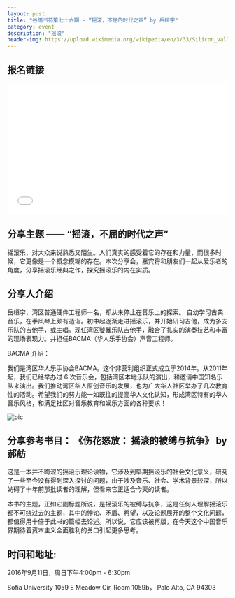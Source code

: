 ```yaml
---
layout: post
title: "谷雨书苑第七十六期 - “摇滚，不屈的时代之声” by 岳桓宇"
category: event
description: "摇滚"
header-img: https://upload.wikimedia.org/wikipedia/en/3/33/Silicon_valley_title.png
---
```


## 报名链接
<div style="width:100%; text-align:left;" ><iframe src="//eventbrite.com/tickets-external?eid=27586813903&ref=etckt" frameborder="0" height="300" width="100%" vspace="0" hspace="0" marginheight="5" marginwidth="5" scrolling="auto" allowtransparency="true"></iframe></div>

## 分享主题 —— “摇滚，不屈的时代之声”
摇滚乐，对大众来说熟悉又陌生。人们真实的感受着它的存在和力量，而很多时候，它更像是一个概念模糊的存在。本次分享会，嘉宾将和朋友们一起从爱乐者的角度，分享摇滚乐经典之作，探究摇滚乐的内在实质。

## 分享人介绍
岳桓宇，湾区普通硬件工程师一名，却从未停止在音乐上的探索。
自幼学习古典音乐，在手风琴上颇有造诣。初中起逐渐走进摇滚乐，并开始研习吉他，成为多支乐队的吉他手，或主唱。现任湾区饕餮乐队吉他手，融合了扎实的演奏技艺和丰富的现场表现力。并担任BACMA（华人乐手协会）声音工程师。

BACMA 介绍：

我们是湾区华人乐手协会BACMA。这个非营利组织正式成立于2014年。从2011年起，我们已经举办过 6 次音乐会，包括湾区本地乐队的演出，和邀请中国知名乐队来演出。我们推动湾区华人原创音乐的发展，也为广大华人社区举办了几次教育性的活动。希望我们的努力能一如既往的提高华人文化认知，形成湾区特有的华人音乐风格，和满足社区对音乐教育和娱乐方面的各种要求！

![pic](http://www.valleyrain.org/img/2016-09-11/yuehuanyu.jpg)

## 分享参考书目： 《伤花怒放： 摇滚的被缚与抗争》 by 郝舫
这是一本并不晦涩的摇滚乐理论读物，它涉及到早期摇滚乐的社会文化意义，研究了一些至今没有得到深入探讨的问题，由于涉及音乐、社会、学术背景较深，所以妨碍了十年前那批读者的理解，但看来它正适合今天的读者。

本书的主题，正如它副标题所说，是摇滚乐的被缚与抗争，这是任何人理解摇滚乐都不可绕过去的主题，其中的悖论、矛盾、希望，以及论题展开的整个文化问题，都值得用十倍于此书的篇幅去论述。所以说，它应该被再版，在今天这个中国音乐界期待着资本主义全面胜利的关口引起更多思考。

## 时间和地址:
2016年9月11日，周日下午4:00pm - 6:30pm

Sofia University 1059 E Meadow Cir, Room 1059b， Palo Alto, CA 94303
